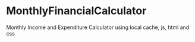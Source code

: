 MonthlyFinancialCalculator
==========================

Monthly Income and Expenditure Calculator using local cache, js, html and css